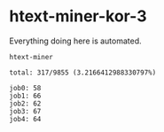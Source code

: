 # htext-miner-kor-3

Everything doing here is automated.

```
htext-miner

total: 317/9855 (3.2166412988330797%)

job0: 58
job1: 66
job2: 62
job3: 67
job4: 64
```